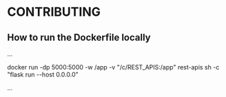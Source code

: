 # CONTRIBUTING

## How to run the Dockerfile locally
...

 docker run -dp 5000:5000 -w /app -v "/c/REST_APIS:/app" rest-apis sh -c "flask run --host 0.0.0.0"

...